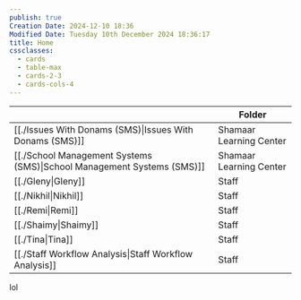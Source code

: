 ```yaml
---
publish: true
Creation Date: 2024-12-10 18:36
Modified Date: Tuesday 10th December 2024 18:36:17
title: Home
cssclasses:
  - cards
  - table-max
  - cards-2-3
  - cards-cols-4
---
```


|                                                                                                          | Folder                  |
| -------------------------------------------------------------------------------------------------------- | ----------------------- |
| [[./Issues With Donams (SMS)\|Issues With Donams (SMS)]]               | Shamaar Learning Center |
| [[./School Management Systems (SMS)\|School Management Systems (SMS)]] | Shamaar Learning Center |
| [[./Gleny\|Gleny]]                                               | Staff                   |
| [[./Nikhil\|Nikhil]]                                             | Staff                   |
| [[./Remi\|Remi]]                                                 | Staff                   |
| [[./Shaimy\|Shaimy]]                                             | Staff                   |
| [[./Tina\|Tina]]                                                 | Staff                   |
| [[./Staff Workflow Analysis\|Staff Workflow Analysis]]           | Staff                   |



lol